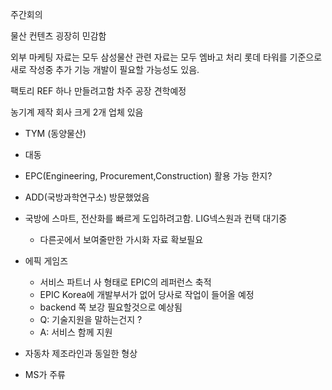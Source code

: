 주간회의

물산 컨텐츠 굉장히 민감함

외부 마케팅 자료는 모두 삼성물산 관련 자료는 모두 엠바고 처리
롯데 타워를 기준으로 새로 작성중
추가 기능 개발이 필요할 가능성도 있음.

팩토리 REF 하나 만들려고함
차주 공장 견학예정


농기계 제작 회사 
크게 2개 업체 있음 
 - TYM (동양물산)
 - 대동 

 - EPC(Engineering, Procurement,Construction) 활용 가능 한지? 
 - ADD(국방과학연구소) 방문했었음
 - 국방에 스마트, 전산화를 빠르게 도입하려고함. LIG넥스원과 컨택 대기중 
	- 다른곳에서 보여줄만한 가시화 자료 확보필요

- 에픽 게임즈
	- 서비스 파트너 사 형태로 EPIC의 레퍼런스 축적 
	- EPIC Korea에 개발부서가 없어 당사로 작업이 들어올 예정
	- backend 쪽 보강 필요할것으로 예상됨
	- Q: 기술지원을 말하는건지 ?
	- A: 서비스 함께 지원
	
		
 - 자동차 제조라인과 동일한 형상
 - MS가 주류 